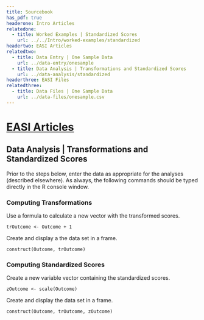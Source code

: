 ```yaml
---
title: Sourcebook
has_pdf: true
headerone: Intro Articles
relatedone:
  - title: Worked Examples | Standardized Scores
    url: ../../Intro/worked-examples/standardized
headertwo: EASI Articles
relatedtwo:
  - title: Data Entry | One Sample Data
    url: ../data-entry/onesample
  - title: Data Analysis | Transformations and Standardized Scores
    url: ../data-analysis/standardized
headerthree: EASI Files
relatedthree:
  - title: Data Files | One Sample Data
    url: ../data-files/onesample.csv
---
```


# [EASI Articles](../index.md)

## Data Analysis | Transformations and Standardized Scores

Prior to the steps below, enter the data as appropriate for the analyses (described elsewhere). As always, the following commands should be typed directly in the R console window.

### Computing Transformations

Use a formula to calculate a new vector with the transformed scores. 

```{r}
trOutcome <- Outcome + 1
```

Create and display a the data set in a frame.

```{r}
construct(Outcome, trOutcome)
```

### Computing Standardized Scores

Create a new variable vector containing the standardized scores.

```{r}
zOutcome <- scale(Outcome)
```

Create and display the data set in a frame.

```{r}
construct(Outcome, trOutcome, zOutcome)
```

